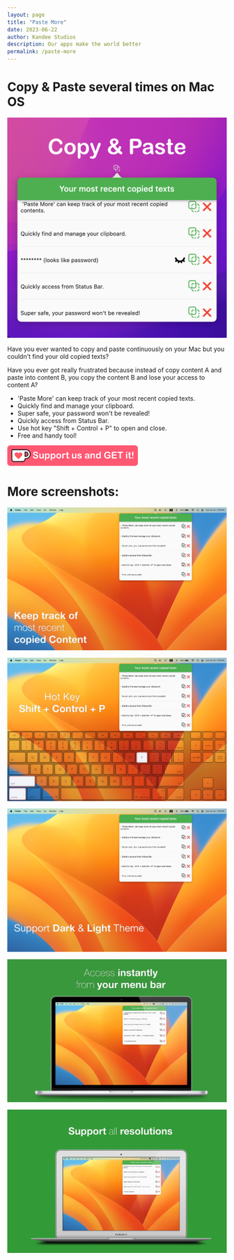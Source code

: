 ```yaml
---
layout: page
title: "Paste More"
date: 2023-06-22
author: Kandee Studios
description: Our apps make the world better
permalink: /paste-more
---
```


# Copy & Paste several times on Mac OS

![Banner](/docs/assets/paste_more/feature_ad.png)

Have you ever wanted to copy and paste continuously on your Mac but you couldn't find your old copied texts?

Have you ever got really frustrated because instead of copy content A and paste into content B, you copy the content B and lose your access to content A?

- 'Paste More' can keep track of your most recent copied texts.
- Quickly find and manage your clipboard.
- Super safe, your password won't be revealed!
- Quickly access from Status Bar.
- Use hot key "Shift + Control + P" to open and close.
- Free and handy tool!

[![Support Us and Get It](/docs/assets/general/support-us-and-get-it.png)](https://ko-fi.com/s/d45e11c147)

# More screenshots:

![Screenshot1](/docs/assets/paste_more/screenshot_1.jpg)

![Screenshot2](/docs/assets/paste_more/screenshot_2.jpg)

![Screenshot3](/docs/assets/paste_more/screenshot_3.jpg)

![Screenshot4](/docs/assets/paste_more/screenshot_4.jpg)

![Screenshot5](/docs/assets/paste_more/screenshot_5.jpg)
